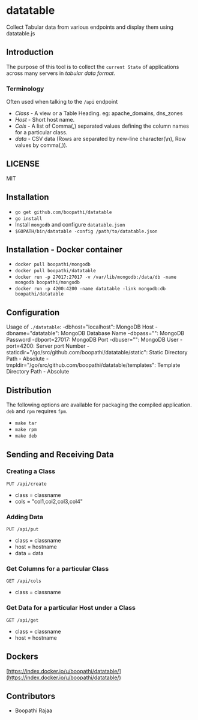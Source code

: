 datatable
=========

Collect Tabular data from various endpoints and display them using datatable.js

## Introduction

The purpose of this tool is to collect the `current State` of applications across many servers in *tabular data format*. 

### Terminology

Often used when talking to the `/api` endpoint

+ *Class* - A view or a Table Heading. eg: apache\_domains, dns\_zones
+ *Host* - Short host name.
+ *Cols* - A list of Comma(,) separated values defining the column names for a particular class.
+ *data* - CSV data (Rows are separated by new-line character(\n), Row values by comma(,)).

## LICENSE

MIT

## Installation

+ `go get github.com/boopathi/datatable`
+ `go install`
+ Install `mongodb` and configure `datatable.json`
+ `$GOPATH/bin/datatable -config /path/to/datatable.json`

## Installation - Docker container

+ `docker pull boopathi/mongodb`
+ `docker pull boopathi/datatable`
+ `docker run -p 27017:27017 -v /var/lib/mongodb:/data/db -name mongodb boopathi/mongodb`
+ `docker run -p 4200:4200 -name datatable -link mongodb:db boopathi/datatable`

## Configuration

Usage of `./datatable`:
  -dbhost="localhost": MongoDB Host
  -dbname="datatable": MongoDB Database Name
  -dbpass="": MongoDB Password
  -dbport=27017: MongoDB Port
  -dbuser="": MongoDB User
  -port=4200: Server port Number
  -staticdir="/go/src/github.com/boopathi/datatable/static": Static Directory Path - Absolute
  -tmpldir="/go/src/github.com/boopathi/datatable/templates": Template Directory Path - Absolute

## Distribution

The following options are available for packaging the compiled application. `deb` and `rpm` requires `fpm`.

+ `make tar`
+ `make rpm`
+ `make deb`

## Sending and Receiving Data

### Creating a Class

`PUT /api/create`

+ class = classname
+ cols = "col1,col2,col3,col4"

### Adding Data

`PUT /api/put`

+ class = classname
+ host = hostname
+ data = data

### Get Columns for a particular Class

`GET /api/cols`

+ class = classname

### Get Data for a particular Host under a Class

`GET /api/get`

+ class = classname
+ host = hostname

## Dockers

[https://index.docker.io/u/boopathi/datatable/](https://index.docker.io/u/boopathi/datatable/)

## Contributors

+ Boopathi Rajaa <boopathi>
